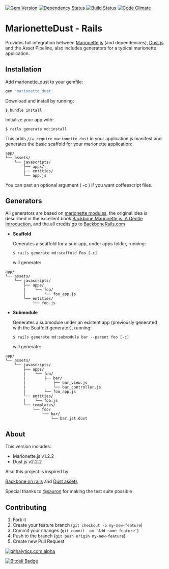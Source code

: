 [![Gem Version][GV img]][Gem Version]
[![Dependency Status][GM img]][Gemnasium]
[![Build Status][BS img]][Build Status]
[![Code Climate][CC img]][Code Climate]

MarionetteDust - Rails
=======

Provides full integration between [Marionette.js][1] (and dependencies), [Dust.js][2] and the Asset Pipeline, also includes generators for a typical marionette application.

Installation
-------


Add marionette_dust to your gemfile:

```ruby
gem 'marionette_dust'
```
Download and install by running:

```
$ bundle install
```

Initialize your app with:

```
$ rails generate md:install
```

This adds `//= require marionette_dust` in your application.js manifest and generates the basic scaffold for your marionette application:

```
app/
└── assets/
    └── javascripts/
        ├── apps/
        ├── entities/
        └── app.js
```

You can past an optional argument ( -c ) if you want coffeescript files.

Generators
-------
All generators are based on [marionette modules][3], the original idea is described in the excellent book [Backbone.Marionette.js: A Gentle Introduction][4], and the all credits go to [BackboneRails.com][5]

- **Scaffold**

    Generates a scaffold for a sub-app, under apps folder, running:

    ```
    $ rails generate md:scaffold Foo [-c]
    ```

    will generate:
```
app/
└── assets/
    └── javascripts/
        ├── apps/
        |    └── foo/
        |        └── foo_app.js
        └── entities/
            └── foo.js
```

- **Submodule**

    Generates a submodule under an existent app (previously generated with the Scaffold generator), running:

    ```
    $ rails generate md:submodule bar --parent foo [-c]
    ```

    will generate:
```
app/
└── assets/
    └── javascripts/
        ├── apps/
        |    └── foo/
        |        ├── bar/
        |            ├── bar_view.js
        |            └── bar_controller.js
        |        └── foo_app.js
        └── entities/
        |    └── foo.js
        └── templates/
            └── foo/
                └── bar/
                    └── bar.jst.dust
```

About
-------
This version includes:

 * Marionette.js v1.2.2
 * Dust.js v2.2.2

Also this project is inspired by:

[Backbone on rails][7] and [Dust assets][6]

Special thanks to [@sauron][8] for making the test suite possible

Contributing
-------

1. Fork it
2. Create your feature branch (`git checkout -b my-new-feature`)
3. Commit your changes (`git commit -am 'Add some feature'`)
4. Push to the branch (`git push origin my-new-feature`)
5. Create new Pull Request

[![githalytics.com alpha](https://cruel-carlota.pagodabox.com/0fcf36aa176a3fc30ebbec87bf7b28d2 "githalytics.com")](http://githalytics.com/roperzh/marionette_dust-rails)

[1]: http://marionettejs.com/
[2]: http://linkedin.github.io/dustjs/
[3]: https://github.com/marionettejs/backbone.marionette/blob/master/docs/marionette.application.module.md
[4]: https://leanpub.com/marionette-gentle-introduction
[5]: http://www.backbonerails.com/
[6]: https://github.com/hasmanydevelopers/dust_assets
[7]: https://github.com/meleyal/backbone-on-rails
[8]: https://github.com/sauron

[Build Status]: https://travis-ci.org/roperzh/marionette_dust-rails
[Code Climate]: https://codeclimate.com/github/roperzh/marionette_dust-rails
[Gemnasium]: https://gemnasium.com/roperzh/marionette_dust-rails
[Gem Version]: https://rubygems.org/gems/marionette_dust

[BS img]: https://travis-ci.org/roperzh/marionette_dust-rails.png
[CC img]: https://codeclimate.com/github/roperzh/marionette_dust-rails.png
[GM img]: https://gemnasium.com/roperzh/marionette_dust-rails.png
[GV img]: https://badge.fury.io/rb/marionette_dust.png

[![Bitdeli Badge](https://d2weczhvl823v0.cloudfront.net/roperzh/marionette_dust-rails/trend.png)](https://bitdeli.com/free "Bitdeli Badge")
